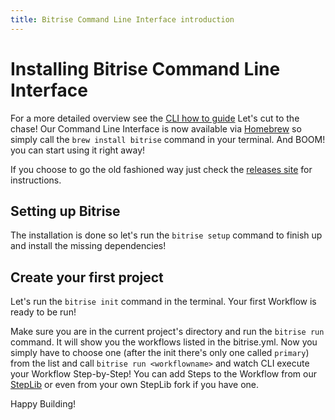 ```yaml
---
title: Bitrise Command Line Interface introduction
---
```


# Installing Bitrise Command Line Interface

For a more detailed overview see the [CLI how to guide](cli-how-to-guide.md)
Let's cut to the chase! Our Command Line Interface is now available via [Homebrew](https://github.com/Homebrew/homebrew/tree/master/share/doc/homebrew#readme) so simply call the ```brew install bitrise``` command in your terminal. And BOOM! you can start using it right away!

If you choose to go the old fashioned way just check the [releases site](https://github.com/bitrise-io/bitrise/releases) for instructions.

## Setting up Bitrise

The installation is done so let's run the ```bitrise setup``` command to finish up and install the missing dependencies!

## Create your first project

Let's run the `bitrise init` command in the terminal. Your first Workflow is ready to be run!

Make sure you are in the current project's directory and run the `bitrise run` command. It will show you the workflows listed in the bitrise.yml. Now you simply have to choose one (after the init there's only one called `primary`) from the list and call `bitrise run <workflowname>` and watch CLI execute your Workflow Step-by-Step! You can add Steps to the Workflow from our [StepLib](https://github.com/bitrise-io/bitrise-steplib/tree/master/steps) or even from your own StepLib fork if you have one.

Happy Building!
